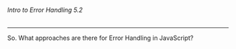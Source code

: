 ###### Intro to Error Handling 5.2
---
So. What approaches are there for Error Handling in JavaScript?
